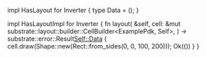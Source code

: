 impl HasLayout for Inverter {
    type Data = ();
}


impl HasLayoutImpl<ExamplePdk> for Inverter {
    fn layout(
        &self,
        cell: &mut substrate::layout::builder::CellBuilder<ExamplePdk, Self>,
    ) -> substrate::error::Result<Self::Data> {
        cell.draw(Shape::new(Rect::from_sides(0, 0, 100, 200)));
        Ok(())
    }
}
